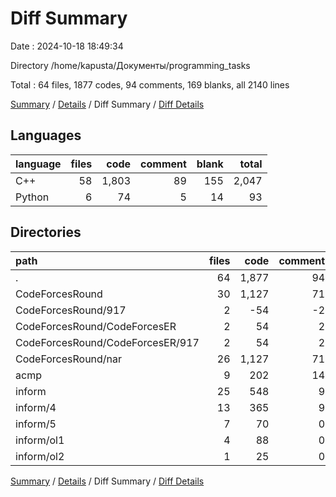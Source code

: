 # Diff Summary

Date : 2024-10-18 18:49:34

Directory /home/kapusta/Документы/programming_tasks

Total : 64 files,  1877 codes, 94 comments, 169 blanks, all 2140 lines

[Summary](results.md) / [Details](details.md) / Diff Summary / [Diff Details](diff-details.md)

## Languages
| language | files | code | comment | blank | total |
| :--- | ---: | ---: | ---: | ---: | ---: |
| C++ | 58 | 1,803 | 89 | 155 | 2,047 |
| Python | 6 | 74 | 5 | 14 | 93 |

## Directories
| path | files | code | comment | blank | total |
| :--- | ---: | ---: | ---: | ---: | ---: |
| . | 64 | 1,877 | 94 | 169 | 2,140 |
| CodeForcesRound | 30 | 1,127 | 71 | 82 | 1,280 |
| CodeForcesRound/917 | 2 | -54 | -2 | -3 | -59 |
| CodeForcesRound/CodeForcesER | 2 | 54 | 2 | 3 | 59 |
| CodeForcesRound/CodeForcesER/917 | 2 | 54 | 2 | 3 | 59 |
| CodeForcesRound/nar | 26 | 1,127 | 71 | 82 | 1,280 |
| acmp | 9 | 202 | 14 | 27 | 243 |
| inform | 25 | 548 | 9 | 60 | 617 |
| inform/4 | 13 | 365 | 9 | 35 | 409 |
| inform/5 | 7 | 70 | 0 | 8 | 78 |
| inform/ol1 | 4 | 88 | 0 | 12 | 100 |
| inform/ol2 | 1 | 25 | 0 | 5 | 30 |

[Summary](results.md) / [Details](details.md) / Diff Summary / [Diff Details](diff-details.md)